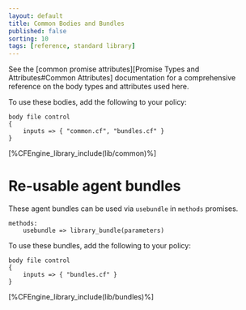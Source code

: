 ```yaml
---
layout: default
title: Common Bodies and Bundles
published: false
sorting: 10
tags: [reference, standard library]
---
```


See the [common promise attributes][Promise Types and Attributes#Common Attributes]
documentation for a comprehensive reference on the body types and attributes used here.

To use these bodies, add the following to your policy:

```cf3
body file control
{
	inputs => { "common.cf", "bundles.cf" }
}
```




[%CFEngine_library_include(lib/common)%]

# Re-usable agent bundles

These agent bundles can be used via `usebundle` in `methods` promises.

```cf3
methods:
    usebundle => library_bundle(parameters)
```

To use these bundles, add the following to your policy:

```cf3
body file control
{
	inputs => { "bundles.cf" }
}
```




[%CFEngine_library_include(lib/bundles)%]
